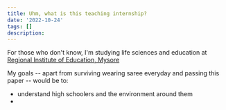```yaml
---
title: Uhm, what is this teaching internship?
date: '2022-10-24'
tags: []
description: 
---
```

For those who don't know, I'm studying life sciences and education at [Regional Institute of Education, Mysore](https://www.riemysore.ac.in/)

My goals -- apart from surviving wearing saree everyday and passing this paper -- would be to: 
- understand high schoolers and the environment around them
- 